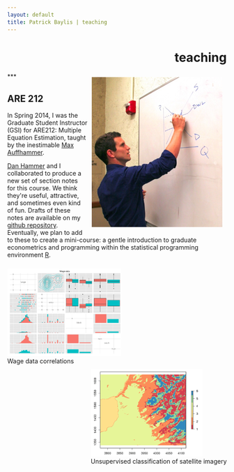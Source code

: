 ```yaml
---
layout: default
title: Patrick Baylis | teaching
---
```

<h1 align="right">teaching</h1>
***


<figure style="float:right; margin:10px 10px 10px 10px;">
<img src="images/baylis_teaching.jpg" title="Teaching" width="300" class="shadow" />
</figure> 

## ARE 212

In Spring 2014, I was the Graduate Student Instructor (GSI) for ARE212: Multiple Equation Estimation, taught by the inestimable [Max Auffhammer](http://are.berkeley.edu/~auffhammer/Maximilian_Auffhammer/Welcome.html). 

[Dan Hammer](http://www.danham.me/r/) and I collaborated to produce a new set of section notes for this course. We think they're useful, attractive, and sometimes even kind of fun. Drafts of these notes are available on my [github repository](http://www.github.com/pbaylis/ARE212). Eventually, we plan to add to these to create a mini-course: a gentle introduction to graduate econometrics and programming within the statistical programming environment [R](http://www.r-project.org/). 

<figure style="float:left; margin:10px 0px 0px 0px;">
<img src="images/teaching/are212_2.png" title="Wage data correlations" height="200" class="shadow" />
  <figcaption>Wage data correlations</figcaption>
</figure> 

<figure style="float:right; margin:10px 0px 0px 0px; ">
  <img src="images/teaching/are212_1.png" title="Unsupervised classification of satellite imagery" height="200" class="shadow" />
  <figcaption>Unsupervised classification of satellite imagery</figcaption>
</figure> 

